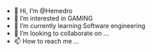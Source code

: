 - 👋 Hi, I’m @Hemedro
- 👀 I’m interested in GAMING
- 🌱 I’m currently learning Software engineering
- 💞️ I’m looking to collaborate on ...
- 📫 How to reach me ...

<!---
Hemedro/Hemedro is a ✨ special ✨ repository because its `README.md` (this file) appears on your GitHub profile.
You can click the Preview link to take a look at your changes.
--->
